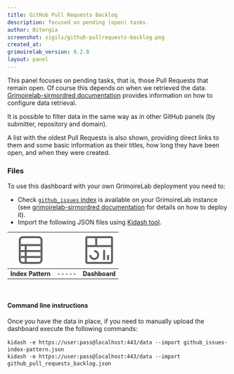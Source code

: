 ```yaml
---
title: GitHub Pull Requests Backlog
description: focused on pending (open) tasks.
author: Bitergia
screenshot: sigils/github-pullrequests-backlog.png
created_at: 
grimoirelab_version: 0.2.0
layout: panel
---
```


This panel focuses on pending tasks, that is, those Pull Requests
that remain open. Of course this depends on when we retrieved the
data. [Grimoirelab-sirmordred documentation][sirmordred-github_pullrequests]
provides information on how to configure data retrieval.

It is possible to filter data in the same way as in other GitHub panels
(by submitter, repository and domain).

A list with the oldest Pull Requests is also shown, providing direct
links to them and some basic information as their titles, how long they have
been open, and when they were created.

### Files
To use this dashboard with your own GrimoireLab deployment you need to:
* Check [`github_issues` index][github_issues-schema] is available on your GrimoireLab instance
(see [grimoirelab-sirmordred documentation][sirmordred-github_pullrequests] for details on how to deploy it).
* Import the following JSON files using [Kidash tool](https://github.com/chaoss/grimoirelab-kidash/).

| [![Index Pattern][ip-icon]][index-pattern] | | [![Dashboard][dash-icon]][dashboard] |
| :---------: | ---------- | :-------------: |
| **Index Pattern** | ----- | **Dashboard** |

<br />

#### Command line instructions
Once you have the data in place, if you need to manually upload the dashboard execute the
following commands:
```
kidash -e https://user:pass@localhost:443/data --import github_issues-index-pattern.json
kidash -e https://user:pass@localhost:443/data --import github_pull_requests_backlog.json
```

[github_issues-schema]: https://github.com/chaoss/grimoirelab-elk/blob/master/schema/github_issues.csv
[sirmordred-github_pullrequests]: https://github.com/chaoss/grimoirelab-sirmordred#pull-request
[dash-icon]: ../assets/images/icons/dashboard.png
[ip-icon]: ../assets/images/icons/file-ruled.png
[dashboard]: https://raw.githubusercontent.com/chaoss/grimoirelab-sigils/master/json/github_pull_requests_backlog.json
[index-pattern]: https://raw.githubusercontent.com/chaoss/grimoirelab-sigils/master/json/github_issues-index-pattern.json
